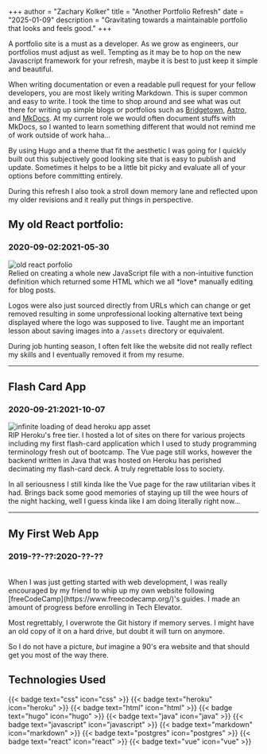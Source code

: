 +++
author = "Zachary Kolker"
title = "Another Portfolio Refresh"
date = "2025-01-09"
description = "Gravitating towards a maintainable portfolio that looks and feels good."
+++

<link rel="stylesheet" href="/portfolio/reactive_image.css" />

A portfolio site is a must as a developer. As we grow as engineers, our portfolios must adjust as well. Tempting as it may be to hop on the new Javascript framework for your refresh, maybe it is best to just keep it simple and beautiful.

<!--more-->

When writing documentation or even a readable pull request for your fellow developers, you are most likely writing Markdown. This is super common and easy to write. I took the time to shop around and see what was out there for writing up simple blogs or portfolios such as [Bridgetown](https://www.bridgetownrb.com/), [Astro](https://astro.build/), and [MkDocs](https://www.mkdocs.org/). At my current role we would often document stuffs with MkDocs, so I wanted to learn something different that would not remind me of work outside of work haha...

By using Hugo and a theme that fit the aesthetic I was going for I quickly built out this subjectively good looking site that is easy to publish and update. Sometimes it helps to be a little bit picky and evaluate all of your options before committing entirely.

During this refresh I also took a stroll down memory lane and reflected upon my older revisions and it really put things in perspective.

## My old React portfolio:
### 2020-09-02:2021-05-30

<img src="/portfolio/react-portfolio.png" alt='old react porfolio'>
<br/>
Relied on creating a whole new JavaScript file with a non-intuitive function definition which returned some HTML which we all *love* manually editing for blog posts.

Logos were also just sourced directly from URLs which can change or get removed resulting in some unprofessional looking alternative text being displayed where the logo was supposed to live. Taught me an important lesson about saving images into a `/assets` directory or equivalent.

During job hunting season, I often felt like the website did not really reflect my skills and I eventually removed it from my resume.

---

## Flash Card App
### 2020-09-21:2021-10-07

<img src="/portfolio/loading-page.gif" alt='infinite loading of dead heroku app asset'>
<br/>
RIP Heroku's free tier. I hosted a lot of sites on there for various projects including my first flash-card application which I used to study programming terminology fresh out of bootcamp. The Vue page still works, however the backend written in Java that was hosted on Heroku has perished decimating my flash-card deck. A truly regrettable loss to society.

In all seriousness I still kinda like the Vue page for the raw utilitarian vibes it had. Brings back some good memories of staying up till the wee hours of the night hacking, well I guess kinda like I am doing literally right now...

---

## My First Web App
### 2019-??-??:2020-??-??

<br/>
When I was just getting started with web development, I was really encouraged by my friend to whip up my own website following [freeCodeCamp](https://www.freecodecamp.org/)'s guides. I made an amount of progress before enrolling in Tech Elevator.

Most regrettably, I overwrote the Git history if memory serves. I might have an old copy of it on a hard drive, but doubt it will turn on anymore.

So I do not have a picture, *but* imagine a 90's era website and that should get you most of the way there.

## Technologies Used

{{< badge text="css" icon="css" >}}
{{< badge text="heroku" icon="heroku" >}}
{{< badge text="html" icon="html" >}}
{{< badge text="hugo" icon="hugo" >}}
{{< badge text="java" icon="java" >}}
{{< badge text="javascript" icon="javascript" >}}
{{< badge text="markdown" icon="markdown" >}}
{{< badge text="postgres" icon="postgres" >}}
{{< badge text="react" icon="react" >}}
{{< badge text="vue" icon="vue" >}}
